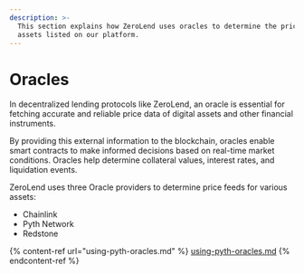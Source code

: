 ```yaml
---
description: >-
  This section explains how ZeroLend uses oracles to determine the price of the
  assets listed on our platform.
---
```


# Oracles

In decentralized lending protocols like ZeroLend, an oracle is essential for fetching accurate and reliable price data of digital assets and other financial instruments.&#x20;

By providing this external information to the blockchain, oracles enable smart contracts to make informed decisions based on real-time market conditions. Oracles help determine collateral values, interest rates, and liquidation events.&#x20;

ZeroLend uses three Oracle providers to determine price feeds for various assets:

* Chainlink
* Pyth Network
* Redstone

{% content-ref url="using-pyth-oracles.md" %}
[using-pyth-oracles.md](using-pyth-oracles.md)
{% endcontent-ref %}
